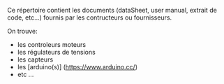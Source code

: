 Ce répertoire contient les documents (dataSheet, user manual, extrait de code, etc...) fournis par les contructeurs ou fournisseurs. 

On trouve:
* les controleurs moteurs
* les régulateurs de tensions
* les capteurs
* les [arduino(s)] (https://www.arduino.cc/)
* etc ...